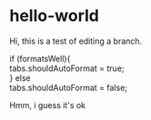 # hello-world


Hi, this is a test of editing a branch.

if (formatsWell){  
  tabs.shouldAutoFormat = true;  
  } else  
  tabs.shouldAutoFormat = false;  
  
Hmm, i guess it's ok
